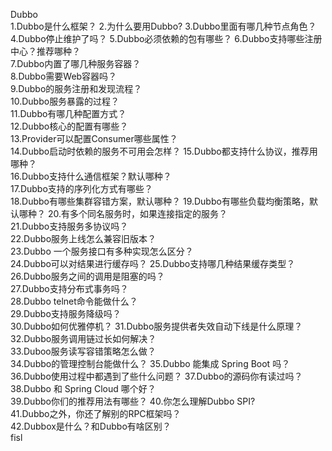 Dubbo	
1.Dubbo是什么框架？
2.为什么要用Dubbo?
3.Dubbo里面有哪几种节点角色？
4.Dubbo停止维护了吗？
5.Dubbo必须依赖的包有哪些？
6.Dubbo支持哪些注册中心？推荐哪种？	
7.Dubbo内置了哪几种服务容器？	
8.Dubbo需要Web容器吗？	
9.Dubbo的服务注册和发现流程？	
10.Dubbo服务暴露的过程？	
11.Dubbo有哪几种配置方式？	
12.Dubbo核心的配置有哪些？	
13.Provider可以配置Consumer哪些属性？	
14.Dubbo启动时依赖的服务不可用会怎样？	
15.Dubbo都支持什么协议，推荐用哪种？	
16.Dubbo支持什么通信框架？默认哪种？	
17.Dubbo支持的序列化方式有哪些？	
18.Dubbo有哪些集群容错方案，默认哪种？	
19.Dubbo有哪些负载均衡策略，默认哪种？	
20.有多个同名服务时，如果连接指定的服务？	
21.Dubbo支持服务多协议吗？	
22.Dubbo服务上线怎么兼容旧版本？	
23.Dubbo 一个服务接口有多种实现怎么区分？	
24.Dubbo可以对结果进行缓存吗？	
25.Dubbo支持哪几种结果缓存类型？	
26.Dubbo服务之间的调用是阻塞的吗？	
27.Dubbo支持分布式事务吗？	
28.Dubbo telnet命令能做什么？	
29.Dubbo支持服务降级吗？	
30.Dubbo如何优雅停机？	
31.Dubbo服务提供者失效自动下线是什么原理？	
32.Dubbo服务调用链过长如何解决？	
33.Duboo服务读写容错策略怎么做？	
34.Dubbo的管理控制台能做什么？	
35.Dubbo 能集成 Spring Boot 吗？	
36.Dubbo使用过程中都遇到了些什么问题？	
37.Dubbo的源码你有读过吗？	
38.Dubbo 和 Spring Cloud 哪个好？	
39.Dubbo你们的推荐用法有哪些？	
40.你怎么理解Dubbo SPI?	
41.Dubbo之外，你还了解别的RPC框架吗？	
42.Dubbox是什么？和Dubbo有啥区别？	
fisl